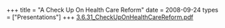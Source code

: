 +++
title = "A Check Up On Health Care Reform"
date = 2008-09-24
types = ["Presentations"]
+++
[3.6.31\_CheckUpOnHealthCareReform.pdf](/files/3.6.31_CheckUpOnHealthCareReform.pdf)
